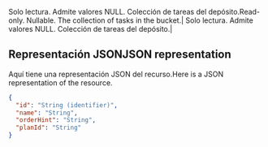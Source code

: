 <span data-ttu-id="6c93d-p104">Solo lectura. Admite valores NULL. Colección de tareas del depósito.</span><span class="sxs-lookup"><span data-stu-id="6c93d-p104">Read-only. Nullable. The collection of tasks in the bucket.</span></span>| Solo lectura. Admite valores NULL. Colección de tareas del depósito.|

## <span data-ttu-id="6c93d-152">Representación JSON</span><span class="sxs-lookup"><span data-stu-id="6c93d-152">JSON representation</span></span>
<a id="json-representation" class="xliff"></a>
<span data-ttu-id="6c93d-153">Aquí tiene una representación JSON del recurso.</span><span class="sxs-lookup"><span data-stu-id="6c93d-153">Here is a JSON representation of the resource.</span></span>

<!-- {
  "blockType": "resource",
  "optionalProperties": [

  ],
  "@odata.type": "microsoft.graph.plannerBucket"
}-->

```json
{
  "id": "String (identifier)",
  "name": "String",
  "orderHint": "String",
  "planId": "String"
}

```

<!-- uuid: 8fcb5dbc-d5aa-4681-8e31-b001d5168d79
2015-10-25 14:57:30 UTC -->
<!-- {
  "type": "#page.annotation",
  "description": "plannerBucket resource",
  "keywords": "",
  "section": "documentation",
  "tocPath": ""
}-->